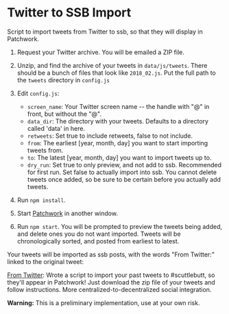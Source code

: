 # Twitter to SSB Import 

Script to import tweets from Twitter to ssb, so that they will display in Patchwork.

1. Request your Twitter archive. You will be emailed a ZIP file.

2. Unzip, and find the archive of your tweets in `data/js/tweets`. There should be a bunch of files that look like `2018_02.js`. Put the full path to the `tweets` directory in `config.js`

3. Edit `config.js`:
    - `screen_name`: Your Twitter screen name -- the handle with "@" in front, but without the "@".
    - `data_dir`: The directory with your tweets. Defaults to a directory called 'data' in here.
    - `retweets`: Set true to include retweets, false to not include.
    - `from`: The earliest [year, month, day] you want to start importing tweets from.
    - `to`: The latest [year, month, day] you want to import tweets up to.
    - `dry_run`: Set true to only preview, and not add to ssb. Recommended for first run. Set false to actually import into ssb. You cannot delete tweets once added, so be sure to be certain before you actually add tweets. 
    
4. Run `npm install`.

5. Start [Patchwork](https://github.com/ssbc/patchwork) in another window. 

6. Run `npm start`. You will be prompted to preview the tweets being added, and delete ones you do not want imported. Tweets will be chronologically sorted, and posted from earliest to latest. 

Your tweets will be imported as ssb posts, with the words "From Twitter:" linked to the original tweet:

[From Twitter](https://twitter.com/arcalinea/status/998238722880557057): Wrote a script to import your past tweets to #scuttlebutt, so they'll appear in Patchwork! Just download the zip file of your tweets and follow instructions. More centralized-to-decentralized social integration.



**Warning:** This is a preliminary implementation, use at your own risk.
